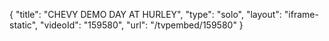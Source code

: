 {
    "title": "CHEVY DEMO DAY AT HURLEY",
    "type": "solo",
    "layout": "iframe-static",
    "videoId": "159580",
    "url": "\/tvpembed\/159580"
}